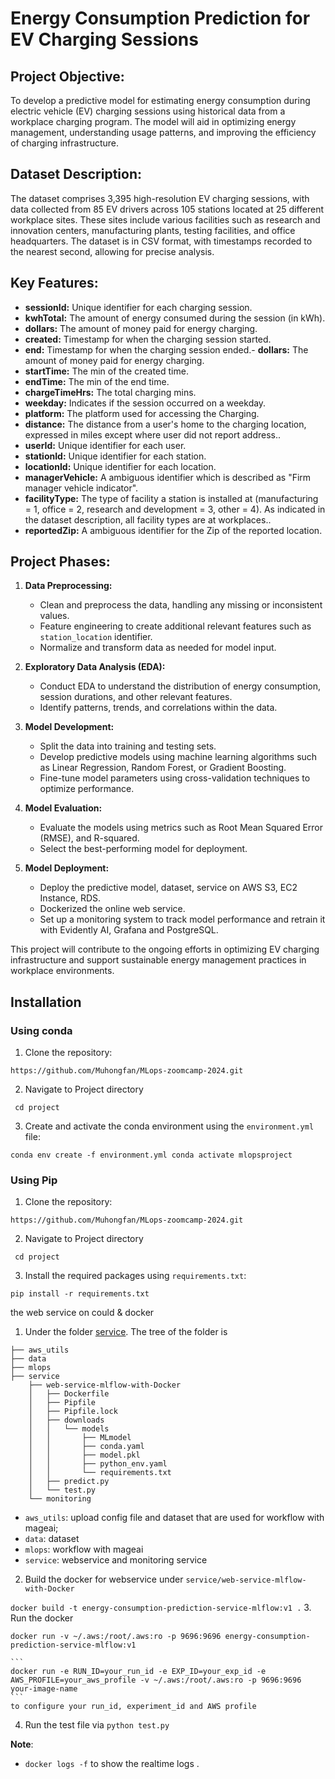 # Energy Consumption Prediction for EV Charging Sessions

## **Project Objective:**
To develop a predictive model for estimating energy consumption during electric vehicle (EV) charging sessions using historical data from a workplace charging program. The model will aid in optimizing energy management, understanding usage patterns, and improving the efficiency of charging infrastructure.

## **Dataset Description:**
The dataset comprises 3,395 high-resolution EV charging sessions, with data collected from 85 EV drivers across 105 stations located at 25 different workplace sites. These sites include various facilities such as research and innovation centers, manufacturing plants, testing facilities, and office headquarters. The dataset is in CSV format, with timestamps recorded to the nearest second, allowing for precise analysis.

## **Key Features:**
- **sessionId:** Unique identifier for each charging session.
- **kwhTotal:** The amount of energy consumed during the session (in kWh).
- **dollars:** The amount of money paid for energy charging.
- **created:** Timestamp for when the charging session started.
- **end:** Timestamp for when the charging session ended.- **dollars:** The amount of money paid for energy charging.
- **startTime:** The min of the created time.
- **endTime:** The min of the end time.
- **chargeTimeHrs:** The total charging mins.
- **weekday:** Indicates if the session occurred on a weekday.
- **platform:** The platform used for accessing the Charging.
- **distance:** The distance from a user's home to the charging location, expressed in miles except where user did not report address..
- **userId:** Unique identifier for each user.
- **stationId:** Unique identifier for each station.
- **locationId:** Unique identifier for each location.
- **managerVehicle:** A ambiguous identifier which is described as "Firm manager vehicle indicator".
- **facilityType:** The type of facility a station is installed at (manufacturing = 1, office = 2, research and development = 3, other = 4). As indicated in the dataset description, all facility types are at workplaces..
- **reportedZip:** A ambiguous identifier for the Zip of the reported location.

## **Project Phases:**
1. **Data Preprocessing:**
   - Clean and preprocess the data, handling any missing or inconsistent values.
   - Feature engineering to create additional relevant features such as `station_location` identifier.
   - Normalize and transform data as needed for model input.

2. **Exploratory Data Analysis (EDA):**
   - Conduct EDA to understand the distribution of energy consumption, session durations, and other relevant features.
   - Identify patterns, trends, and correlations within the data.

3. **Model Development:**
   - Split the data into training and testing sets.
   - Develop predictive models using machine learning algorithms such as Linear Regression, Random Forest, or Gradient Boosting.
   - Fine-tune model parameters using cross-validation techniques to optimize performance.

4. **Model Evaluation:**
   - Evaluate the models using metrics such as Root Mean Squared Error (RMSE), and R-squared.
   - Select the best-performing model for deployment.

5. **Model Deployment:**
   - Deploy the predictive model, dataset, service on AWS S3, EC2 Instance, RDS.
   - Dockerized the online web service.
   - Set up a monitoring system to track model performance and retrain it with Evidently AI, Grafana and PostgreSQL.

This project will contribute to the ongoing efforts in optimizing EV charging infrastructure and support sustainable energy management practices in workplace environments.

## Installation
### Using conda
1. Clone the repository:
   
`https://github.com/Muhongfan/MLops-zoomcamp-2024.git`

2. Navigate to Project directory

` cd project`

3. Create and activate the conda environment using the `environment.yml` file:

`
conda env create -f environment.yml
conda activate mlopsproject
`

### Using Pip
1. Clone the repository:
   
`https://github.com/Muhongfan/MLops-zoomcamp-2024.git`

2. Navigate to Project directory

` cd project`

3. Install the required packages using `requirements.txt`:

`pip install -r requirements.txt
`

the web service on could & docker 

1. Under the folder [service](service/web-service-mlflow-with-Docker). The tree of the folder is 
```
├── aws_utils
├── data
├── mlops
├── service
    ├── web-service-mlflow-with-Docker
    │   ├── Dockerfile
    │   ├── Pipfile
    │   ├── Pipfile.lock
    │   ├── downloads
    │   │   └── models
    │   │       ├── MLmodel
    │   │       ├── conda.yaml
    │   │       ├── model.pkl
    │   │       ├── python_env.yaml
    │   │       └── requirements.txt
    │   ├── predict.py
    │   └── test.py
    └── monitoring

```
* `aws_utils`: upload config file and dataset that are used for workflow with mageai; 
* `data`: dataset
* `mlops`: workflow with mageai
* `service`: webservice and monitoring service

2. Build the docker for webservice under `service/web-service-mlflow-with-Docker`

`docker build -t energy-consumption-prediction-service-mlflow:v1 .`
3. Run the docker

`docker run -v ~/.aws:/root/.aws:ro -p 9696:9696 energy-consumption-prediction-service-mlflow:v1`

    ```
    docker run -e RUN_ID=your_run_id -e EXP_ID=your_exp_id -e AWS_PROFILE=your_aws_profile -v ~/.aws:/root/.aws:ro -p 9696:9696 your-image-name
    ```
    to configure your run_id, experiment_id and AWS profile

4. Run the test file via `python test.py`

**Note**:

* `docker logs -f` to show the realtime logs .





